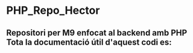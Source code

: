 # PHP_Repo_Hector
Repositori per M9 enfocat al backend amb PHP
Tota la documentació útil d'aquest codi es: 
-

